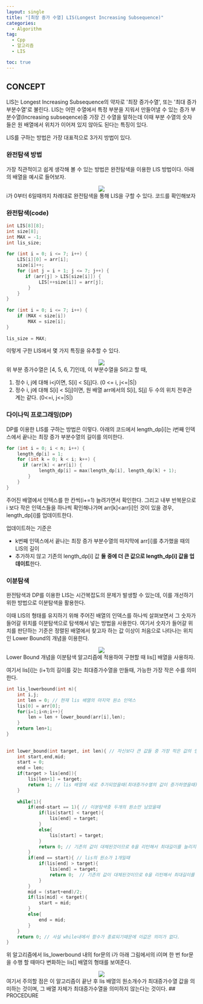 ```yaml
---
layout: single
title: "[최장 증가 수열] LIS(Longest Increasing Subsequence)"
categories:
  - Algorithm
tag:
  - Cpp
  - 알고리즘
  - LIS

toc: true
---
```


## CONCEPT
LIS는 Longest Increasing Subsequence의 약자로 '최장 증가수열', 또는 '최대 증가 부분수열'로 불린다. LIS는 어떤 수열에서 특정 부분을 지워서 만들어낼 수 있는 증가 부분수열(Increasing subseqence)중 가장 긴 수열을 말하는데 이때 부분 수열의 숫자들은 원 배열에서 위치가 이어져 있지 않아도 된다는 특징이 있다.   
   
LIS를 구하는 방법은 가장 대표적으로 3가지 방법이 있다.
### 완전탐색 방법
가장 직관적이고 쉽게 생각해 볼 수 있는 방법은 완전탐색을 이용한 LIS 방법이다. 아래의 배열을 예시로 들어보자.
<div style="text-align : center;">
	<img src="./assets/images/LIS_1.png">
</div>   
i가 0부터 6일때까지 차례대로 완전탐색을 통해 LIS을 구할 수 있다. 코드를 확인해보자

### 완전탐색(code)
```cpp
int LIS[8][8];
int size[8];
int MAX = -1;
int lis_size;
 
for (int i = 0; i <= 7; i++) {
    LIS[i][0] = arr[i];
    size[i]++;
    for (int j = i + 1; j <= 7; j++) {
       if (arr[j] > LIS[size[i]]) {
            LIS[++size[i]] = arr[j];
        }
    }
}
 
for (int i = 0; i <= 7; i++) {
    if (MAX < size[i])
        MAX = size[i];
}
 
lis_size = MAX;
```
이렇게 구한 LIS에서 몇 가지 특징을 유추할 수 있다.
<div style="text-align : center;">
	<img src="..\images\LIS_2.png">
</div>   
위 부분 증가수열은 [4, 5, 6, 7]인데, 이 부분수열을 S라고 할 때,   

1. 정수 i, j에 대해 i<j이면, S[i] < S[j]다. (0 <= i, j<=|S|)
2. 정수 i, j에 대해 S[i] < S[j]이면, 원 배열 arr에서의 S[i], S[j] 두 수의 위치 전후관계는 같다. (0<=i, j<=|S|)
   
### 다이나믹 프로그래밍(DP)
DP를 이용한 LIS를 구하는 방법은 이렇다. 아래의 코드에서 length_dp[i]는 i번째 인덱스에서 끝나는 최장 증가 부분수열의 길이를 의미한다.
```cpp
for (int i = 0; i < n; i++) {
    length_dp[i] = 1;
    for (int k = 0; k < i; k++) {
      if (arr[k] < arr[i]) {
            length_dp[i] = max(length_dp[i], length_dp[k] + 1);
        }
    }
}
```
주어진 배열에서 인텍스를 한 칸씩(i+=1) 늘려가면서 확인한다. 그리고 내부 반복문으로 i 보다 작은 인덱스들을 하나씩 확인해나가며 arr[k]<arr[i]인 것이 있을 경우, length_dp[i]를 업데이트한다.
   
   
업데이트하는 기준은
- k번째 인덱스에서 끝나는 최장 증가 부분수열의 마지막에 arr[i]를 추가했을 때의 LIS의 길이
- 추가하지 않고 기존의 length_dp[i] 값
**둘 중에 더 큰 값으로 length_dp[i] 값을 업데이트**한다.
### 이분탐색
완전탐색과 DP를 이용한 LIS는 시간복잡도의 문제가 발생할 수 있는데, 이를 개선하기 위한 방법으로 이분탐색을 활용한다.   
   
이때 LIS의 형태를 유지하기 위해 주어진 배열의 인덱스를 하나씩 살펴보면서 그 숫자가 들어갈 위치를 이분탐색으로 탐색해서 넣는 방법을 사용한다. 여기서 숫자가 들어갈 위치를 판단하는 기준은 정렬된 배열에서 찾고자 하는 값 이상이 처음으로 나타나는 위치인 Lower Bound의 개념을 이용한다.
<div style="text-align : center;">
	<img src="assets\images\LIS_3.png">
</div>   
Lower Bound 개념을 이분탐색 알고리즘에 적용하여 구현할 때 lis[] 배열을 사용하자.   
   
여기서 lis[i]는 (i+1)의 길이를 갖는 최대증가수열을 만들때, 가능한 가장 작은 수를 의미한다.
```cpp
int lis_lowerbound(int n){
    int i,j;
    int len = 0; // 현재 lis 배열의 마지막 원소 인덱스
    lis[0] = arr[0];
    for(i=1;i<n;i++){
        len = len + lower_bound(arr[i],len);
    }
    return len+1;
}
 
 
int lower_bound(int target, int len){ // 자신보다 큰 값들 중 가장 작은 값의 인덱스 리턴
    int start,end,mid;
    start = 0;
    end = len;
    if(target > lis[end]){
        lis[len+1] = target;
        return 1; // lis 배열에 새로 추가되었을때(최대증가수열의 값이 증가하였을때)만 1을 리턴해서 최종길이를 1씩 늘려준다
    }
 
    while(1){
        if(end-start == 1){ // 이분탐색중 두개의 원소만 남았을때
            if(lis[start] < target){
                lis[end] = target;
            }
            else{
                lis[start] = target;
            }
            return 0; // 기존의 값이 대체된것이므로 0을 리턴해서 최대길이를 늘리지않는다
        }
        if(end == start){ // lis의 원소가 1개일때
            if(lis[end] > target){
                lis[end] = target;
                return 0;  // 기존의 값이 대체된것이므로 0을 리턴해서 최대길이를 늘리지않는다
            }
        }
        mid = (start+end)/2;
        if(lis[mid] < target){
            start = mid;
        }
        else{
            end = mid;
        }
    }
    return 0; // 사실 while내에서 함수가 종료되기때문에 이값은 의미가 없다.
}
```
위 알고리즘에서 lis_lowerbound 내의 for문의 i가 아래 그림에서의 i이며 한 번 for문을 수행 할 때마다 변화하는 lis[] 배열의 형태를 보여준다.
<div style="text-align : center;">
	<img src="assets\images\LIS_4.png">
</div>  
여기서 주의할 점은 이 알고리즘이 끝난 후 lis 배열의 원소개수가 최대증가수열 값을 의미하는 것이며, 그 배열 자체가 최대증가수열을 의미하지 않는다는 것이다.
## PROCEDURE